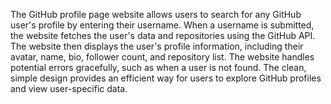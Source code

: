 The GitHub profile page website allows users to search for any GitHub user's profile by entering their username. When a username is submitted, the website fetches the user's data and repositories using the GitHub API. The website then displays the user's profile information, including their avatar, name, bio, follower count, and repository list. The website handles potential errors gracefully, such as when a user is not found. The clean, simple design provides an efficient way for users to explore GitHub profiles and view user-specific data.
